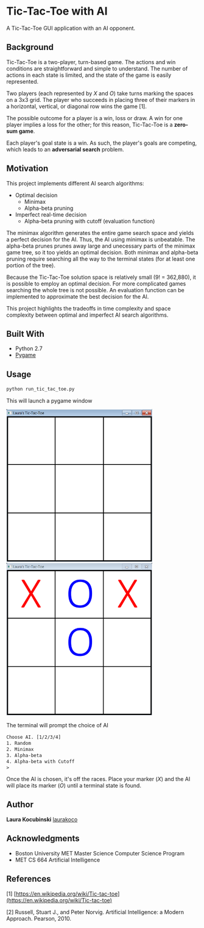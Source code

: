 # Tic-Tac-Toe with AI

A Tic-Tac-Toe GUI application with an AI opponent.

## Background

Tic-Tac-Toe is a two-player, turn-based game. The actions and win conditions are straightforward and simple to understand. The number of actions in each state is limited, and the state of the game is easily represented.

Two players (each represented by *X* and *O*) take turns marking the spaces on a 3x3 grid. The player who succeeds in placing three of their markers in a horizontal, vertical, or diagonal row wins the game [1].

The possible outcome for a player is a win, loss or draw. A win for one player implies a loss for the other; for this reason, Tic-Tac-Toe is a **zero-sum game**.

Each player's goal state is a win. As such, the player's goals are competing, which leads to an **adversarial search** problem.

## Motivation

This project implements different AI search algorithms:
* Optimal decision
	* Minimax
	* Alpha-beta pruning
* Imperfect real-time decision
	* Alpha-beta pruning with cutoff (evaluation function)

The minimax algorithm generates the entire game search space and yields a perfect decision for the AI. Thus, the AI using minimax is unbeatable. The alpha-beta prunes prunes away large and unecessary parts of the minimax game tree, so it too yields an optimal decision. Both minimax and alpha-beta pruning require searching all the way to the terminal states (for at least one portion of the tree).
    
Because the Tic-Tac-Toe solution space is relatively small (9! = 362,880), it is possible to employ an optimal decision. For more complicated games searching the whole tree is not possible. An evaluation function can be implemented to approximate the best decision for the AI.
    
This project highlights the tradeoffs in time complexity and space complexity between optimal and imperfect AI search algorithms.
 
## Built With

* Python 2.7
* [Pygame](https://www.pygame.org/)

## Usage

```python
python run_tic_tac_toe.py
```

This will launch a pygame window

<img src="images/Board_1.png" height="400"> <img src="images/Board_2.png" height="400">

The terminal will prompt the choice of AI

```
Choose AI. [1/2/3/4]
1. Random
2. Minimax
3. Alpha-beta
4. Alpha-beta with Cutoff
>
```

Once the AI is chosen, it's off the races. Place your marker (*X*) and the AI will place its marker (*O*) until a terminal state is found.

## Author

**Laura Kocubinski** [laurakoco](https://github.com/laurakoco)

## Acknowledgments

* Boston University MET Master Science Computer Science Program
* MET CS 664 Artificial Intelligence

## References

[1] [https://en.wikipedia.org/wiki/Tic-tac-toe](https://en.wikipedia.org/wiki/Tic-tac-toe)

[2] Russell, Stuart J., and Peter Norvig. Artificial Intelligence: a Modern Approach. Pearson, 2010.
